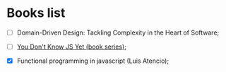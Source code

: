 # Books list

- [ ] Domain-Driven Design: Tackling Complexity in the Heart of Software;
- [ ] [You Don't Know JS Yet (book series)](https://github.com/getify/You-Dont-Know-JS);
- [x] Functional programming in javascript (Luis Atencio);
 
